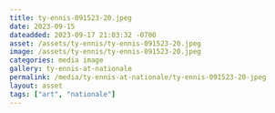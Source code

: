 ```yaml
---
title: ty-ennis-091523-20.jpeg
date: 2023-09-15
dateadded: 2023-09-17 21:03:32 -0700
asset: /assets/ty-ennis/ty-ennis-091523-20.jpeg
image: /assets/ty-ennis/ty-ennis-091523-20.jpeg
categories: media image
gallery: ty-ennis-at-nationale
permalink: /media/ty-ennis-at-nationale/ty-ennis-091523-20-jpeg
layout: asset
tags: ["art", "nationale"]
--- 
```

